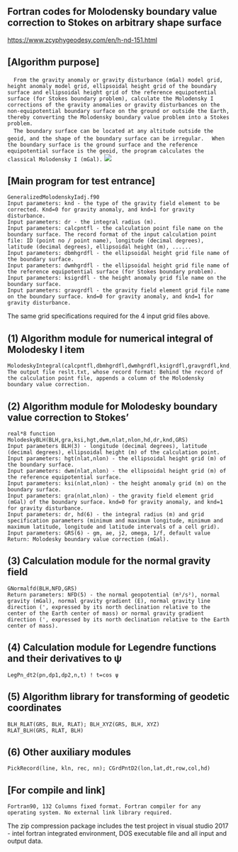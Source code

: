 ## Fortran codes for Molodensky boundary value correction to Stokes on arbitrary shape surface
https://www.zcyphygeodesy.com/en/h-nd-151.html
## [Algorithm purpose]
&emsp;```From the gravity anomaly or gravity disturbance (mGal) model grid, height anomaly model grid, ellipsoidal height grid of the boundary surface and ellipsoidal height grid of the reference equipotential surface (for Stokes boundary problem), calculate the Molodensky I corrections of the gravity anomalies or gravity disturbances on the non-equipotential boundary surface on the ground or outside the Earth, thereby converting the Molodensky boundary value problem into a Stokes problem.```  
&emsp;```The boundary surface can be located at any altitude outside the geoid, and the shape of the boundary surface can be irregular.```
&emsp;```When the boundary surface is the ground surface and the reference equipotential surface is the geoid, the program calculates the classical Molodensky I (mGal).```
![](https://24192633.s21i.faiusr.com/2/ABUIABACGAAg6_zltwYo2ZS0MjClDTjuCA.jpg)
## [Main program for test entrance]
    GeneralizedMolodenskyIadj.f90 
    Input parameters: knd - the type of the gravity field element to be corrected. Knd=0 for gravity anomaly, and knd=1 for gravity disturbance.
    Input parameters: dr - the integral radius (m).
    Input parameters: calcpntfl - the calculation point file name on the boundary surface. The record format of the input calculation point file: ID (point no / point name), longitude (decimal degrees), latitude (decimal degrees), ellipsoidal height (m), ......
    Input parameters: dbmhgrdfl - the ellipsoidal height grid file name of the boundary surface.
    Input parameters: dwmhgrdfl - the ellipsoidal height grid file name of the reference equipotential surface (for Stokes boundary problem).
    Input parameters: ksigrdfl - the height anomaly grid file name on the boundary surface.
    Input parameters: gravgrdfl - the gravity field element grid file name on the boundary surface. knd=0 for gravity anomaly, and knd=1 for gravity disturbance.
The same grid specifications required for the 4 input grid files above.
## (1) Algorithm module for numerical integral of Molodesky I item
    MolodeskyIntegral(calcpntfl,dbmhgrdfl,dwmhgrdfl,ksigrdfl,gravgrdfl,knd,dr)
    The output file reslt.txt, whose record format: Behind the record of the calculation point file, appends a column of the Molodensky boundary value correction.
## (2) Algorithm module for Molodesky boundary value correction to Stokes’
    real*8 function MolodeskyBLH(BLH,gra,ksi,hgt,dwm,nlat,nlon,hd,dr,knd,GRS)
    Input parameters BLH(3) - longitude (decimal degrees), latitude (decimal degrees), ellipsoidal height (m) of the calculation point.
    Input parameters: hgt(nlat,nlon) - the ellipsoidal height grid (m) of the boundary surface.
    Input parameters: dwm(nlat,nlon) - the ellipsoidal height grid (m) of the reference equipotential surface.
    Input parameters: ksi(nlat,nlon) - the height anomaly grid (m) on the boundary surface.
    Input parameters: gra(nlat,nlon) - the gravity field element grid (mGal) of the boundary surface. knd=0 for gravity anomaly, and knd=1 for gravity disturbance.
    Input parameters: dr, hd(6) - the integral radius (m) and grid specification parameters (minimum and maximum longitude, minimum and maximum latitude, longitude and latitude intervals of a cell grid).
    Input parameters: GRS(6) - gm, ae, j2, omega, 1/f, default value
    Return: Molodesky boundary value correction (mGal).
## (3) Calculation module for the normal gravity field
    GNormalfd(BLH,NFD,GRS)
    Return parameters: NFD(5) - the normal geopotential (m²/s²), normal gravity (mGal), normal gravity gradient (E), normal gravity line direction (', expressed by its north declination relative to the center of the Earth center of mass) or normal gravity gradient direction (', expressed by its north declination relative to the Earth center of mass).
## (4) Calculation module for Legendre functions and their derivatives to ψ
    LegPn_dt2(pn,dp1,dp2,n,t) ! t=cos ψ
## (5) Algorithm library for transforming of geodetic coordinates
    BLH_RLAT(GRS, BLH, RLAT); BLH_XYZ(GRS, BLH, XYZ)
    RLAT_BLH(GRS, RLAT, BLH)
## (6) Other auxiliary modules
    PickRecord(line, kln, rec, nn); CGrdPntD2(lon,lat,dt,row,col,hd)
## [For compile and link]
    Fortran90, 132 Columns fixed format. Fortran compiler for any operating system. No external link library required.
The zip compression package includes the test project in visual studio 2017 - intel fortran integrated environment, DOS executable file and all input and output data.
